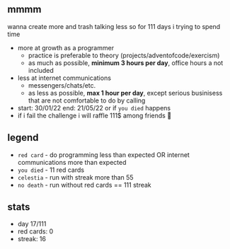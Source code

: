 ## mmmm

wanna create more and trash talking less so for 111 days i trying to spend time 

- more at growth as a programmer
    - practice is preferable to theory (projects/adventofcode/exercism)
    - as much as possible, **minimum 3 hours per day**, office hours a not included
- less at internet communications
    - messengers/chats/etc.
    - as less as possible, **max 1 hour per day**, except serious businisess that are not comfortable to do by calling
- start: 30/01/22 end: 21/05/22 or if `you died` happens
- if i fail the challenge i will raffle 111$ among friends 🤪

## legend
 
- `red card` - do programming less than expected OR internet communications more than expected
- `you died` - 11 red cards
- `celestia` - run with streak more than 55
- `no death` - run without red cards == 111 streak

## stats

- day 17/111
- red cards: 0
- streak: 16 
